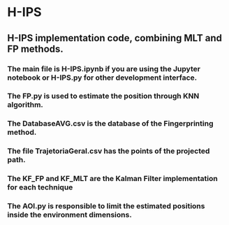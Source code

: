 # H-IPS
## H-IPS implementation code, combining MLT and FP methods.
### The main file is H-IPS.ipynb if you are using the Jupyter notebook or H-IPS.py for other development interface.
### The FP.py is used to estimate the position through KNN algorithm.
### The DatabaseAVG.csv is the database of the Fingerprinting method.
### The file TrajetoriaGeral.csv has the points of the projected path.
### The KF_FP and KF_MLT are the Kalman Filter implementation for each technique
### The AOI.py is responsible to limit the estimated positions inside the environment dimensions.